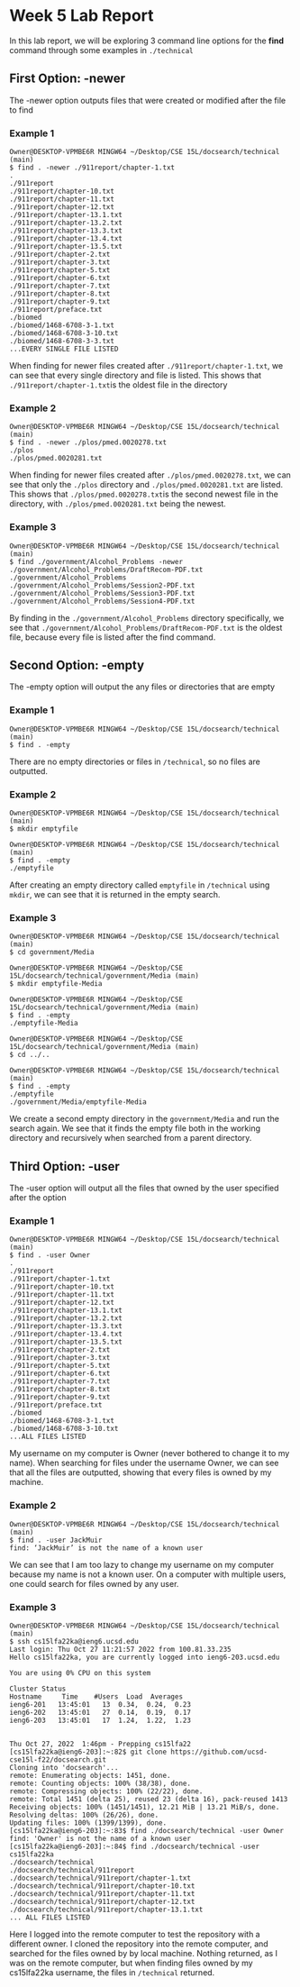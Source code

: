 # Week 5 Lab Report

In this lab report, we will be exploring 3 command line options for the **find** command through some examples in `./technical`

## First Option: -newer
The -newer option outputs files that were created or modified after the file to find

### Example 1

```
Owner@DESKTOP-VPMBE6R MINGW64 ~/Desktop/CSE 15L/docsearch/technical (main)
$ find . -newer ./911report/chapter-1.txt
.
./911report
./911report/chapter-10.txt
./911report/chapter-11.txt
./911report/chapter-12.txt
./911report/chapter-13.1.txt
./911report/chapter-13.2.txt
./911report/chapter-13.3.txt
./911report/chapter-13.4.txt
./911report/chapter-13.5.txt
./911report/chapter-2.txt
./911report/chapter-3.txt
./911report/chapter-5.txt
./911report/chapter-6.txt
./911report/chapter-7.txt
./911report/chapter-8.txt
./911report/chapter-9.txt
./911report/preface.txt
./biomed
./biomed/1468-6708-3-1.txt
./biomed/1468-6708-3-10.txt
./biomed/1468-6708-3-3.txt
...EVERY SINGLE FILE LISTED
```

When finding for newer files created after `./911report/chapter-1.txt`, we can see that every single directory and file is listed. This shows that `./911report/chapter-1.txt`is the oldest file in the directory

### Example 2
```
Owner@DESKTOP-VPMBE6R MINGW64 ~/Desktop/CSE 15L/docsearch/technical (main)
$ find . -newer ./plos/pmed.0020278.txt
./plos
./plos/pmed.0020281.txt
```

When finding for newer files created after `./plos/pmed.0020278.txt`, we can see that only the `./plos` directory and `./plos/pmed.0020281.txt` are listed. This shows that `./plos/pmed.0020278.txt`is the second newest file in the directory, with `./plos/pmed.0020281.txt` being the newest.

### Example 3
```
Owner@DESKTOP-VPMBE6R MINGW64 ~/Desktop/CSE 15L/docsearch/technical (main)
$ find ./government/Alcohol_Problems -newer ./government/Alcohol_Problems/DraftRecom-PDF.txt
./government/Alcohol_Problems
./government/Alcohol_Problems/Session2-PDF.txt
./government/Alcohol_Problems/Session3-PDF.txt
./government/Alcohol_Problems/Session4-PDF.txt
```

By finding in the `./government/Alcohol_Problems` directory specifically, we see that `./government/Alcohol_Problems/DraftRecom-PDF.txt` is the oldest file, because every file is listed after the find command.

## Second Option: -empty
The -empty option will output the any files or directories that are empty


### Example 1
```
Owner@DESKTOP-VPMBE6R MINGW64 ~/Desktop/CSE 15L/docsearch/technical (main)
$ find . -empty

```
There are no empty directories or files in `/technical`, so no files are outputted.

### Example 2
```
Owner@DESKTOP-VPMBE6R MINGW64 ~/Desktop/CSE 15L/docsearch/technical (main)
$ mkdir emptyfile

Owner@DESKTOP-VPMBE6R MINGW64 ~/Desktop/CSE 15L/docsearch/technical (main)
$ find . -empty
./emptyfile
```
After creating an empty directory called `emptyfile` in `/technical` using `mkdir`, we can see that it is returned in the empty search.

### Example 3
```
Owner@DESKTOP-VPMBE6R MINGW64 ~/Desktop/CSE 15L/docsearch/technical (main)
$ cd government/Media

Owner@DESKTOP-VPMBE6R MINGW64 ~/Desktop/CSE 15L/docsearch/technical/government/Media (main)
$ mkdir emptyfile-Media

Owner@DESKTOP-VPMBE6R MINGW64 ~/Desktop/CSE 15L/docsearch/technical/government/Media (main)
$ find . -empty
./emptyfile-Media

Owner@DESKTOP-VPMBE6R MINGW64 ~/Desktop/CSE 15L/docsearch/technical/government/Media (main)
$ cd ../..

Owner@DESKTOP-VPMBE6R MINGW64 ~/Desktop/CSE 15L/docsearch/technical (main)
$ find . -empty
./emptyfile
./government/Media/emptyfile-Media
```
We create a second empty directory in the `government/Media` and run the search again. We see that it finds the empty file both in the working directory and recursively when searched from a parent directory.

## Third Option: -user
The -user option will output all the files that owned by the user specified after the option

### Example 1
```
Owner@DESKTOP-VPMBE6R MINGW64 ~/Desktop/CSE 15L/docsearch/technical (main)
$ find . -user Owner
.
./911report
./911report/chapter-1.txt
./911report/chapter-10.txt
./911report/chapter-11.txt
./911report/chapter-12.txt
./911report/chapter-13.1.txt
./911report/chapter-13.2.txt
./911report/chapter-13.3.txt
./911report/chapter-13.4.txt
./911report/chapter-13.5.txt
./911report/chapter-2.txt
./911report/chapter-3.txt
./911report/chapter-5.txt
./911report/chapter-6.txt
./911report/chapter-7.txt
./911report/chapter-8.txt
./911report/chapter-9.txt
./911report/preface.txt
./biomed
./biomed/1468-6708-3-1.txt
./biomed/1468-6708-3-10.txt
...ALL FILES LISTED
```
My username on my computer is Owner (never bothered to change it to my name).  When searching for files under the username Owner, we can see that all the files are outputted, showing that every files is owned by my machine. 

### Example 2
```
Owner@DESKTOP-VPMBE6R MINGW64 ~/Desktop/CSE 15L/docsearch/technical (main)
$ find . -user JackMuir
find: ‘JackMuir’ is not the name of a known user
```
We can see that I am too lazy to change my username on my computer because my name is not a known user. On a computer with multiple users, one could search for files owned by any user.

### Example 3
```
Owner@DESKTOP-VPMBE6R MINGW64 ~/Desktop/CSE 15L/docsearch/technical (main)
$ ssh cs15lfa22ka@ieng6.ucsd.edu
Last login: Thu Oct 27 11:21:57 2022 from 100.81.33.235
Hello cs15lfa22ka, you are currently logged into ieng6-203.ucsd.edu

You are using 0% CPU on this system

Cluster Status
Hostname     Time    #Users  Load  Averages
ieng6-201   13:45:01   13  0.34,  0.24,  0.23
ieng6-202   13:45:01   27  0.14,  0.19,  0.17
ieng6-203   13:45:01   17  1.24,  1.22,  1.23


Thu Oct 27, 2022  1:46pm - Prepping cs15lfa22
[cs15lfa22ka@ieng6-203]:~:82$ git clone https://github.com/ucsd-cse15l-f22/docsearch.git
Cloning into 'docsearch'...
remote: Enumerating objects: 1451, done.
remote: Counting objects: 100% (38/38), done.
remote: Compressing objects: 100% (22/22), done.
remote: Total 1451 (delta 25), reused 23 (delta 16), pack-reused 1413
Receiving objects: 100% (1451/1451), 12.21 MiB | 13.21 MiB/s, done.
Resolving deltas: 100% (26/26), done.
Updating files: 100% (1399/1399), done.
[cs15lfa22ka@ieng6-203]:~:83$ find ./docsearch/technical -user Owner
find: 'Owner' is not the name of a known user
[cs15lfa22ka@ieng6-203]:~:84$ find ./docsearch/technical -user cs15lfa22ka
./docsearch/technical
./docsearch/technical/911report
./docsearch/technical/911report/chapter-1.txt
./docsearch/technical/911report/chapter-10.txt
./docsearch/technical/911report/chapter-11.txt
./docsearch/technical/911report/chapter-12.txt
./docsearch/technical/911report/chapter-13.1.txt
... ALL FILES LISTED
```
Here I logged into the remote computer to test the repository with a different owner. I cloned the repository into the remote computer, and searched for the files owned by by local machine. Nothing returned, as I was on the remote computer, but when finding files owned by my cs15lfa22ka username, the files in `/technical` returned.
